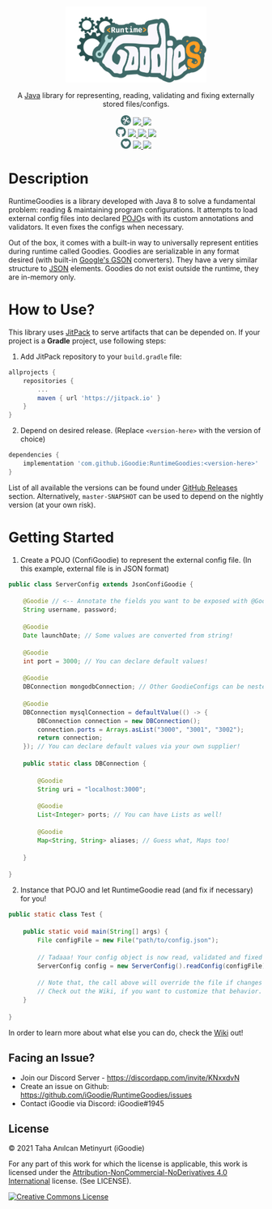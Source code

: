 <!-- Logo -->
<p align="center">
  <a href="https://jitpack.io/#iGoodie/RuntimeGoodies">
    <img src="https://raw.githubusercontent.com/iGoodie/RuntimeGoodies/master/.github/assets/logo.png" height="150" alt="RuntimeGoodies Logo" aria-label="RuntimeGoodies Logo" />
  </a>
</p>

<!-- Slogan -->
<p align="center">
  A <a href="www.java.com">Java</a> library for representing, reading, validating and fixing externally stored files/configs. 
</p>

<!-- Badges -->
<p align="center">
  <!-- Main Badges -->
  <img src="https://raw.githubusercontent.com/iGoodie/RuntimeGoodies/master/.github/assets/main-badge.png" height="20px"/>
  <a href="https://github.com/iGoodie/RuntimeGoodies/releases">
    <img src="https://img.shields.io/github/v/release/iGoodie/RuntimeGoodies"/>
  </a>
  <a href="https://github.com/iGoodie/RuntimeGoodies/releases">
    <img src="https://img.shields.io/github/v/release/iGoodie/RuntimeGoodies?include_prereleases&label=release-snapshot"/>
  </a>

  <br/>

  <!-- Github Badges -->
  <img src="https://raw.githubusercontent.com/iGoodie/RuntimeGoodies/master/.github/assets/github-badge.png" height="20px"/>
  <a href="https://github.com/iGoodie/RuntimeGoodies/commits/master">
    <img src="https://img.shields.io/github/last-commit/iGoodie/RuntimeGoodies"/>
  </a>
  <a href="https://github.com/iGoodie/RuntimeGoodies/issues">
    <img src="https://img.shields.io/github/issues/iGoodie/RuntimeGoodies"/>
  </a>
  <a href="https://github.com/iGoodie/RuntimeGoodies/tree/master/src">
    <img src="https://img.shields.io/github/languages/code-size/iGoodie/RuntimeGoodies"/>
  </a>

  <br/>

  <!-- Support Badges -->
  <img src="https://raw.githubusercontent.com/iGoodie/RuntimeGoodies/master/.github/assets/support-badge.png" height="20px"/>
  <a href="https://discord.gg/KNxxdvN">
    <img src="https://img.shields.io/discord/610497509437210624?label=discord"/>
  </a>
  <a href="https://www.patreon.com/iGoodie">
    <img src="https://img.shields.io/endpoint.svg?url=https%3A%2F%2Fshieldsio-patreon.vercel.app%2Fapi%3Fusername%3DiGoodie%26type%3Dpatrons"/>
  </a>
</p>

# Description

RuntimeGoodies is a library developed with Java 8 to solve a fundamental problem: reading & maintaining program configurations. It
attempts to load external config files into declared <a href="https://en.wikipedia.org/wiki/Plain_old_Java_object">
POJO<a/>s with its custom annotations and validators. It even fixes the configs when necessary.

Out of the box, it comes with a built-in way to universally represent entities during runtime called Goodies. Goodies
are serializable in any format desired (with built-in [Google's GSON](https://github.com/google/gson) converters). They have a very similar structure
to <a href="https://www.json.org/json-en.html">JSON<a/> elements. Goodies do not exist outside the runtime, they are in-memory only.

# How to Use?

This library uses <a href="https://jitpack.io/#iGoodie/RuntimeGoodies">JitPack<a/> to serve artifacts that can be
depended on. If your project is a **Gradle** project, use following steps:

1. Add JitPack repository to your `build.gradle` file:

```groovy
allprojects {
    repositories {
        ...
        maven { url 'https://jitpack.io' }
    }
}
```

2. Depend on desired release. (Replace `<version-here>` with the version of choice)

```groovy
dependencies {
    implementation 'com.github.iGoodie:RuntimeGoodies:<version-here>'
}
```

List of all available the versions can be found under <a href="https://github.com/iGoodie/RuntimeGoodies/tags">GitHub
Releases<a/>
section. Alternatively, `master-SNAPSHOT` can be used to depend on the nightly version (at your own risk).

# Getting Started

1. Create a POJO (ConfiGoodie) to represent the external config file. (In this example, external file is in JSON format)

```java
public class ServerConfig extends JsonConfiGoodie {

    @Goodie // <-- Annotate the fields you want to be exposed with @Goodie
    String username, password;

    @Goodie
    Date launchDate; // Some values are converted from string!

    @Goodie
    int port = 3000; // You can declare default values!

    @Goodie
    DBConnection mongodbConnection; // Other GoodieConfigs can be nested too!

    @Goodie
    DBConnection mysqlConnection = defaultValue(() -> {
        DBConnection connection = new DBConnection();
        connection.ports = Arrays.asList("3000", "3001", "3002");
        return connection;
    }); // You can declare default values via your own supplier!

    public static class DBConnection {

        @Goodie
        String uri = "localhost:3000";

        @Goodie
        List<Integer> ports; // You can have Lists as well!

        @Goodie
        Map<String, String> aliases; // Guess what, Maps too!

    }

}
```

2. Instance that POJO and let RuntimeGoodie read (and fix if necessary) for you!

```java
public static class Test {

    public static void main(String[] args) {
        File configFile = new File("path/to/config.json");

        // Tadaaa! Your config object is now read, validated and fixed accordingly.
        ServerConfig config = new ServerConfig().readConfig(configFile);

        // Note that, the call above will override the file if changes are made during fixing phase.
        // Check out the Wiki, if you want to customize that behavior.
    }

}
```

In order to learn more about what else you can do, check
the <a href="https://github.com/iGoodie/RuntimeGoodies/wiki">Wiki<a/> out!

## Facing an Issue?

- Join our Discord Server - https://discordapp.com/invite/KNxxdvN
- Create an issue on Github: https://github.com/iGoodie/RuntimeGoodies/issues
- Contact iGoodie via Discord: iGoodie#1945

## License

&copy; 2021 Taha Anılcan Metinyurt (iGoodie)

For any part of this work for which the license is applicable, this work is licensed under
the [Attribution-NonCommercial-NoDerivatives 4.0 International](http://creativecommons.org/licenses/by-nc-nd/4.0/)
license. (See LICENSE).

<a rel="license" href="http://creativecommons.org/licenses/by-nc-nd/4.0/"><img alt="Creative Commons License" style="border-width:0" src="https://i.creativecommons.org/l/by-nc-nd/4.0/88x31.png" /></a>